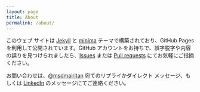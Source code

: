 ```yaml
---
layout: page
title: About
permalink: /about/
---
```


このウェブ サイトは [Jekyll](https://github.com/jekyll) と [minima](https://github.com/jekyll/minima) テーマで構築されており、GitHub Pages を利用して公開されています。GitHub アカウントをお持ちで、誤字脱字や内容の誤りを見つけられましたら、[Issues](https://github.com/masaru-iritani/masaru-iritani.github.io/issues) または [Pull requests](https://github.com/masaru-iritani/masaru-iritani.github.io/pulls) にてお気軽にご指摘ください。

お問い合わせは、@[msdmairitan](https://twitter.com/msdmairitan) 宛てのリプライかダイレクト メッセージ、もしくは [LinkedIn](https://www.linkedin.com/in/masaru-iritani) のメッセージにてご連絡ください。
